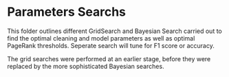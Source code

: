 # Parameters Searchs

This folder outlines different GridSearch and Bayesian Search carried out to find the optimal cleaning and model parameters as well as optimal PageRank thresholds. Seperate search will tune for F1 score or accuracy.

The grid searches were performed at an earlier stage, before they were replaced by the more sophisticated Bayesian searches.